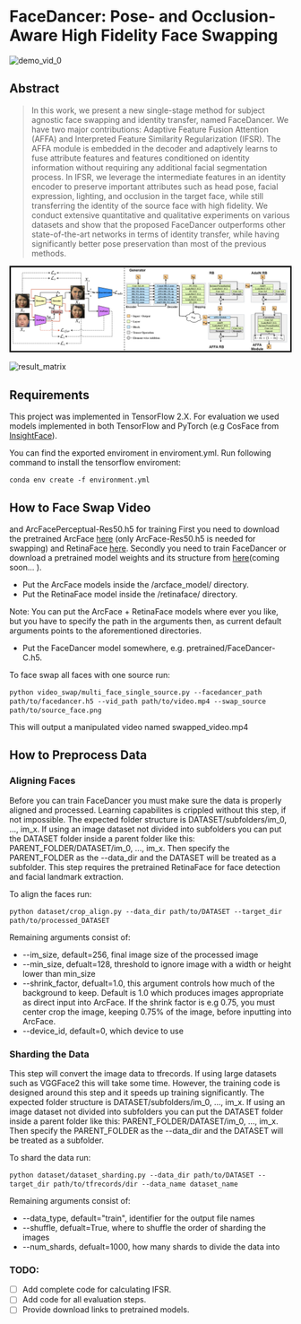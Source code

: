 # FaceDancer: Pose- and Occlusion-Aware High Fidelity Face Swapping
![demo_vid_0](133_to_4.gif)
## Abstract
>In this work, we present a new single-stage method for
>subject agnostic face swapping and identity transfer, named
>FaceDancer. We have two major contributions: Adaptive
>Feature Fusion Attention (AFFA) and Interpreted Feature
>Similarity Regularization (IFSR). The AFFA module is embedded
> in the decoder and adaptively learns to fuse attribute
> features and features conditioned on identity information
> without requiring any additional facial segmentation process.
>In IFSR, we leverage the intermediate features
> in an identity encoder to preserve important attributes
> such as head pose, facial expression, lighting, and occlusion
> in the target face, while still transferring the identity
> of the source face with high fidelity. We conduct extensive
> quantitative and qualitative experiments on various
> datasets and show that the proposed FaceDancer outperforms
> other state-of-the-art networks in terms of identity
> transfer, while having significantly better pose preservation
> than most of the previous methods.

![overview](assets/facedancer_ov.png)

![result_matrix](assets/result_matrix.png)

## Requirements
This project was implemented in TensorFlow 2.X. For evaluation we used models implemented in both TensorFlow and PyTorch (e.g CosFace from [InsightFace](https://github.com/deepinsight/insightface/blob/master/recognition/arcface_torch)).

You can find the exported enviroment in enviroment.yml. Run following command to install the tensorflow enviroment:
```shell
conda env create -f environment.yml
```

## How to Face Swap Video
and ArcFacePerceptual-Res50.h5 for training
First you need to download the pretrained ArcFace [here](https://huggingface.co/felixrosberg/ArcFace) (only ArcFace-Res50.h5 is needed for swapping) and RetinaFace [here](https://huggingface.co/felixrosberg/RetinaFace). Secondly you need to train FaceDancer or download a pretrained model weights and its structure from [here](https://huggingface.co/felixrosberg/FaceDancer)(coming soon... ).
- Put the ArcFace models inside the /arcface_model/ directory.
- Put the RetinaFace model inside the /retinaface/ directory.

Note: You can put the ArcFace + RetinaFace models where ever you like, but you have to specify the path in the arguments then, as current default arguments points to the aforementioned directories.
- Put the FaceDancer model somewhere, e.g. pretrained/FaceDancer-C.h5.

To face swap all faces with one source run:
```shell
python video_swap/multi_face_single_source.py --facedancer_path path/to/facedancer.h5 --vid_path path/to/video.mp4 --swap_source path/to/source_face.png
```

This will output a manipulated video named swapped_video.mp4

## How to Preprocess Data

### Aligning Faces
Before you can train FaceDancer you must make sure the data is properly aligned and processed. Learning capabilites is crippled without this step, if not impossible. The expected folder structure is DATASET/subfolders/im_0, ..., im_x. If using an image dataset not divided into subfolders you can put the DATASET folder inside a parent folder like this: PARENT_FOLDER/DATASET/im_0, ..., im_x. Then specify the PARENT_FOLDER as the --data_dir and the DATASET will be treated as a subfolder. This step requires the pretrained RetinaFace for face detection and facial landmark extraction.

To align the faces run:
```shell
python dataset/crop_align.py --data_dir path/to/DATASET --target_dir path/to/processed_DATASET
```

Remaining arguments consist of:
- --im_size, default=256, final image size of the processed image
- --min_size, defualt=128, threshold to ignore image with a width or height lower than min_size
- --shrink_factor, defualt=1.0, this argument controls how much of the background to keep. Default is 1.0 which produces images appropriate as direct input into ArcFace. If the shrink factor is e.g 0.75, you must center crop the image, keeping 0.75% of the image, before inputting into ArcFace.
- --device_id, default=0, which device to use

### Sharding the Data
This step will convert the image data to tfrecords. If using large datasets such as VGGFace2 this will take some time. However, the training code is designed around this step and it speeds up training significantly. The expected folder structure is DATASET/subfolders/im_0, ..., im_x. If using an image dataset not divided into subfolders you can put the DATASET folder inside a parent folder like this: PARENT_FOLDER/DATASET/im_0, ..., im_x. Then specify the PARENT_FOLDER as the --data_dir and the DATASET will be treated as a subfolder.

To shard the data run:
```shell
python dataset/dataset_sharding.py --data_dir path/to/DATASET --target_dir path/to/tfrecords/dir --data_name dataset_name
```

Remaining arguments consist of:
- --data_type, default="train", identifier for the output file names
- --shuffle, defualt=True, where to shuffle the order of sharding the images
- --num_shards, defualt=1000, how many shards to divide the data into

### TODO:
- [ ] Add complete code for calculating IFSR.
- [ ] Add code for all evaluation steps.
- [ ] Provide download links to pretrained models.
